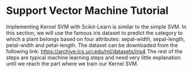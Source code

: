 # Support Vector Machine Tutorial

Implementing Kernel SVM with Scikit-Learn is similar to the simple SVM. In this section, we will use the famous iris dataset to predict the category to which a plant belongs based on four attributes: sepal-width, sepal-length, petal-width and petal-length. The dataset can be downloaded from the following link: https://archive.ics.uci.edu/ml/datasets/iris4 The rest of the steps are typical machine learning steps and need very little explanation until we reach the part where we train our Kernel SVM.
